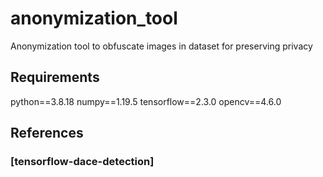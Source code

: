 # anonymization_tool
Anonymization tool to obfuscate images in dataset for preserving privacy

## Requirements
python==3.8.18
numpy==1.19.5
tensorflow==2.3.0
opencv==4.6.0

## References
### [tensorflow-dace-detection]
